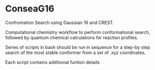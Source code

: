 # ConseaG16
Confromation Search using Gaussian 16 and CREST.

Computational chemistry workflow to perform conformational search, followed by quantum chemical calculations for reaction profiles. 

Series of scripts in bash should be run in sequence for a step-by step search of the most stable conformer from a set of .xyz coordinates.

Each script contains additional funtion details
